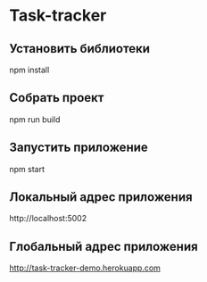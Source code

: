 # Task-tracker

## Установить библиотеки
npm install

## Собрать проект
npm run build

## Запустить приложение
npm start

## Локальный адрес приложения
http://localhost:5002

## Глобальный адрес приложения
http://task-tracker-demo.herokuapp.com

